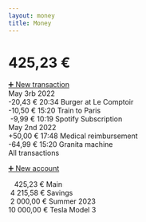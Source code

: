 ```yaml
---
layout: money
title: Money
---
```


<h1 class="pb-0">425<span class="text-xl">,23 €</span></h1>

<div class="pb-8"><a class="button button--primary" href="transactions/new">➕ New transaction</a></div>

<div class="pb-4">
  <div class="font-bold"><a>May 3rb 2022</a></div>

  <div>
    <span class="font-bold font-mono">-20,43 €</span>
    20:34
    <a>Burger at Le Comptoir</a>
  </div>
  <div>
    <span class="font-bold font-mono">-10,50 €</span>
    15:20
    <a>Train to Paris</a>
  </div>
  <div>
    <span class="font-bold font-mono">&nbsp;-9,99 €</span>
    10:19
    <a>Spotify Subscription</a>
  </div>

  <div class="font-bold"><a>May 2nd 2022</a></div>

  <div>
    <span class="font-bold font-mono">+50,00 €</span>
    17:48
    <a>Medical reimbursement</a>
  </div>
  <div>
    <span class="font-bold font-mono">-64,99 €</span>
    15:20
    <a>Granita machine</a>
  </div>

  <div>
    <a class="font-bold">All transactions</a>
  </div>
</div>

<p><a class="button" href="accounts/new">➕ New account</a></p>

<div class="pb-4">
  <div>
    <span class="font-bold font-mono">&nbsp;&nbsp;&nbsp;425,23 €</span>
    <a>Main</a>
  </div>
  <div>
    <span class="font-bold font-mono">&nbsp;4 215,58 €</span>
    <a>Savings</a>
  </div>
  <div>
    <span class="font-bold font-mono">&nbsp;2 000,00 €</span>
    <a>Summer 2023</a>
  </div>
  <div>
    <span class="font-bold font-mono">10 000,00 €</span>
    <a>Tesla Model 3</a>
  </div>
</div>

